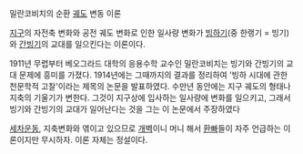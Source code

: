 밀란코비치의 순환 [궤도](%EA%B6%A4%EB%8F%84.md) 변동 이론

[지구](%EC%A7%80%EA%B5%AC.md)의 자전축 변화와 공전 궤도 변화로 인한 일사량 변화가
[빙하기](%EB%B9%99%ED%95%98%EA%B8%B0.md)(중 한랭기 = 빙기)와
[간빙기](%EA%B0%84%EB%B9%99%EA%B8%B0.md)의 교대를 일으킨다는 이론이다.

1911년 무렵부터 베오그라드 대학의 응용수학 교수인 밀란코비치는 빙기와 간빙기의 교대 문제에 흥미를 가졌다. 1914년에는 그때까지의
결과를 정리하여 '빙하 시대에 관한 천문학적 고찰'이라는 제목의 논문을 발표하였다. 수만년 동안에는 지구 궤도의 형태나 지축의 기울기가
변한다. 그것이 지구상에 입사하는 일사량에 변화를 일으키고, 그래서 빙기와 간빙기의 교대가 일어난다는 것을 그는 이 논문에서 주장하였다

[세차운동](%EC%84%B8%EC%B0%A8%EC%9A%B4%EB%8F%99.md), 지축변화와 엮이고 있으므로
[개벽](%EA%B0%9C%EB%B2%BD.md)이니 머니 해서 [환빠](%ED%99%98%EB%B9%A0.md)들이 자주
언급하는 이론이지만 무시하자. 이론 자체는 정설이다.

